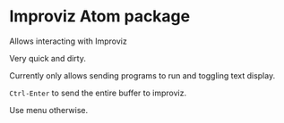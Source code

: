 # Improviz Atom package

Allows interacting with Improviz

Very quick and dirty.

Currently only allows sending programs to run and toggling text display.

`Ctrl-Enter` to send the entire buffer to improviz.

Use menu otherwise.
